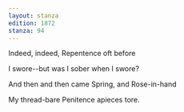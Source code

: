 ```yaml
---
layout: stanza
edition: 1872
stanza: 94
---
```


Indeed, indeed, Repentence oft before

I swore--but was I sober when I swore?

And then and then came Spring, and Rose-in-hand

My thread-bare Penitence apieces tore.